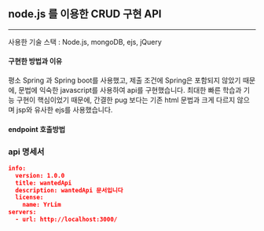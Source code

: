 ## node.js 를 이용한 CRUD 구현 API 
----

사용한 기술 스택 : Node.js,  mongoDB, ejs, jQuery

#### 구현한 방법과 이유
  평소 Spring 과 Spring boot를 사용했고, 제출 조건에 Spring은 포함되지 않았기 때문에, 문법에 익숙한 javascript를 사용하여 api를 구현했습니다. 최대한 빠른 학습과 기능 구현이 핵심이었기 때문에, 간결한 pug 보다는 기존 html 문법과 크게 다르지 않으며 jsp와 유사한 ejs를 사용했습니다. 

#### endpoint 호출방법 


### api 명세서 


```json
info:
  version: 1.0.0
  title: wantedApi
  description: wantedApi 문서입니다
  license:
    name: YrLim
servers:
  - url: http://localhost:3000/
```


